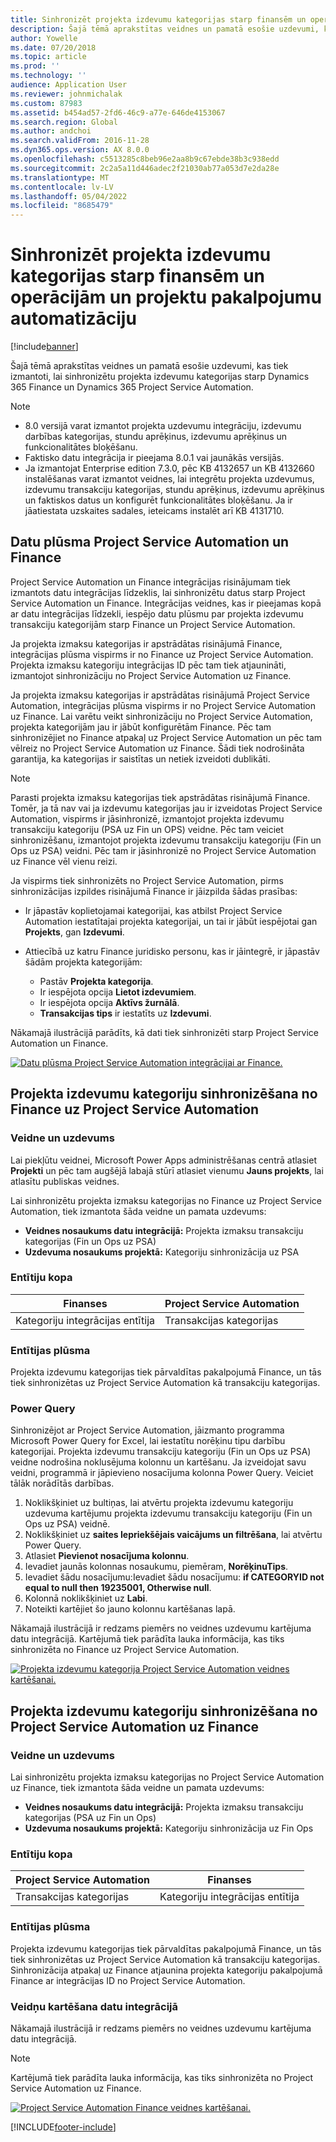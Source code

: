 ```yaml
---
title: Sinhronizēt projekta izdevumu kategorijas starp finansēm un operācijām un projektu pakalpojumu automatizāciju
description: Šajā tēmā aprakstītas veidnes un pamatā esošie uzdevumi, kas tiek izmantoti, lai sinhronizētu projekta izdevumu kategorijas no Microsoft Dynamics 365 Finance līdz Dynamics 365 Project Service Automation.
author: Yowelle
ms.date: 07/20/2018
ms.topic: article
ms.prod: ''
ms.technology: ''
audience: Application User
ms.reviewer: johnmichalak
ms.custom: 87983
ms.assetid: b454ad57-2fd6-46c9-a77e-646de4153067
ms.search.region: Global
ms.author: andchoi
ms.search.validFrom: 2016-11-28
ms.dyn365.ops.version: AX 8.0.0
ms.openlocfilehash: c5513285c8beb96e2aa8b9c67ebde38b3c938edd
ms.sourcegitcommit: 2c2a5a11d446adec2f21030ab77a053d7e2da28e
ms.translationtype: MT
ms.contentlocale: lv-LV
ms.lasthandoff: 05/04/2022
ms.locfileid: "8685479"
---
```

# <a name="synchronize-project-expense-categories-between-finance-and-operations-and-project-service-automation"></a>Sinhronizēt projekta izdevumu kategorijas starp finansēm un operācijām un projektu pakalpojumu automatizāciju

[!include[banner](../includes/banner.md)]

Šajā tēmā aprakstītas veidnes un pamatā esošie uzdevumi, kas tiek izmantoti, lai sinhronizētu projekta izdevumu kategorijas starp Dynamics 365 Finance un Dynamics 365 Project Service Automation.

> [!NOTE]
> - 8.0 versijā varat izmantot projekta uzdevumu integrāciju, izdevumu darbības kategorijas, stundu aprēķinus, izdevumu aprēķinus un funkcionalitātes bloķēšanu.
> - Faktisko datu integrācija ir pieejama 8.0.1 vai jaunākās versijās.
> - Ja izmantojat Enterprise edition 7.3.0, pēc KB 4132657 un KB 4132660 instalēšanas varat izmantot veidnes, lai integrētu projekta uzdevumus, izdevumu transakciju kategorijas, stundu aprēķinus, izdevumu aprēķinus un faktiskos datus un konfigurēt funkcionalitātes bloķēšanu. Ja ir jāatiestata uzskaites sadales, ieteicams instalēt arī KB 4131710.

## <a name="data-flow-for-project-service-automation-and-finance"></a>Datu plūsma Project Service Automation un Finance

Project Service Automation un Finance integrācijas risinājumam tiek izmantots datu integrācijas līdzeklis, lai sinhronizētu datus starp Project Service Automation un Finance. Integrācijas veidnes, kas ir pieejamas kopā ar datu integrācijas līdzekli, iespējo datu plūsmu par projekta izdevumu transakciju kategorijām starp Finance un Project Service Automation.

Ja projekta izmaksu kategorijas ir apstrādātas risinājumā Finance, integrācijas plūsma vispirms ir no Finance uz Project Service Automation. Projekta izmaksu kategoriju integrācijas ID pēc tam tiek atjaunināti, izmantojot sinhronizāciju no Project Service Automation uz Finance.

Ja projekta izmaksu kategorijas ir apstrādātas risinājumā Project Service Automation, integrācijas plūsma vispirms ir no Project Service Automation uz Finance. Lai varētu veikt sinhronizāciju no Project Service Automation, projekta kategorijām jau ir jābūt konfigurētām Finance. Pēc tam sinhronizējiet no Finance atpakaļ uz Project Service Automation un pēc tam vēlreiz no Project Service Automation uz Finance. Šādi tiek nodrošināta garantija, ka kategorijas ir saistītas un netiek izveidoti dublikāti.

> [!NOTE]
> Parasti projekta izmaksu kategorijas tiek apstrādātas risinājumā Finance. Tomēr, ja tā nav vai ja izdevumu kategorijas jau ir izveidotas Project Service Automation, vispirms ir jāsinhronizē, izmantojot projekta izdevumu transakciju kategoriju (PSA uz Fin un OPS) veidne. Pēc tam veiciet sinhronizēšanu, izmantojot projekta izdevumu transakciju kategoriju (Fin un Ops uz PSA) veidni. Pēc tam ir jāsinhronizē no Project Service Automation uz Finance vēl vienu reizi.
>
> Ja vispirms tiek sinhronizēts no Project Service Automation, pirms sinhronizācijas izpildes risinājumā Finance ir jāizpilda šādas prasības:
>
> - Ir jāpastāv koplietojamai kategorijai, kas atbilst Project Service Automation iestatītajai projekta kategorijai, un tai ir jābūt iespējotai gan **Projekts**, gan **Izdevumi**.
> - Attiecībā uz katru Finance juridisko personu, kas ir jāintegrē, ir jāpastāv šādām projekta kategorijām:
>
>     - Pastāv **Projekta kategorija**. 
>     - Ir iespējota opcija **Lietot izdevumiem**.
>     - Ir iespējota opcija **Aktīvs žurnālā**.
>     - **Transakcijas tips** ir iestatīts uz **Izdevumi**.

Nākamajā ilustrācijā parādīts, kā dati tiek sinhronizēti starp Project Service Automation un Finance.

[![Datu plūsma Project Service Automation integrācijai ar Finance.](./media/ProjectExpenseCategoriesFlow.png)](./media/ProjectExpenseCategoriesFlow.png)

## <a name="project-expense-category-synchronization-from-finance-to-project-service-automation"></a>Projekta izdevumu kategoriju sinhronizēšana no Finance uz Project Service Automation

### <a name="template-and-task"></a>Veidne un uzdevums

Lai piekļūtu veidnei, Microsoft Power Apps administrēšanas centrā atlasiet **Projekti** un pēc tam augšējā labajā stūrī atlasiet vienumu **Jauns projekts**, lai atlasītu publiskas veidnes.

Lai sinhronizētu projekta izmaksu kategorijas no Finance uz Project Service Automation, tiek izmantota šāda veidne un pamata uzdevums:

- **Veidnes nosaukums datu integrācijā:** Projekta izmaksu transakciju kategorijas (Fin un Ops uz PSA)
- **Uzdevuma nosaukums projektā:** Kategoriju sinhronizācija uz PSA

### <a name="entity-set"></a>Entītiju kopa

| Finanses                           | Project Service Automation |
|-----------------------------------|----------------------------|
| Kategoriju integrācijas entītija | Transakcijas kategorijas     |

### <a name="entity-flow"></a>Entītijas plūsma

Projekta izdevumu kategorijas tiek pārvaldītas pakalpojumā Finance, un tās tiek sinhronizētas uz Project Service Automation kā transakciju kategorijas.

### <a name="power-query"></a>Power Query

Sinhronizējot ar Project Service Automation, jāizmanto programma Microsoft Power Query for Excel, lai iestatītu norēķinu tipu darbību kategorijai. Projekta izdevumu transakciju kategoriju (Fin un Ops uz PSA) veidne nodrošina noklusējuma kolonnu un kartēšanu. Ja izveidojat savu veidni, programmā ir jāpievieno nosacījuma kolonna Power Query. Veiciet tālāk norādītās darbības.

1. Noklikšķiniet uz bultiņas, lai atvērtu projekta izdevumu kategoriju uzdevuma kartējumu projekta izdevumu transakciju kategoriju (Fin un Ops uz PSA) veidnē.
2. Noklikšķiniet uz **saites Iepriekšējais vaicājums un filtrēšana**, lai atvērtu Power Query.
2. Atlasiet **Pievienot nosacījuma kolonnu**.
3. Ievadiet jaunās kolonnas nosaukumu, piemēram, **NorēķinuTips**.
4. Ievadiet šādu nosacījumu:Ievadiet šādu nosacījumu: **if CATEGORYID not equal to null then 19235001, Otherwise null**.
5. Kolonnā noklikšķiniet uz **Labi**.
6. Noteikti kartējiet šo jauno kolonnu kartēšanas lapā.

Nākamajā ilustrācijā ir redzams piemērs no veidnes uzdevumu kartējuma datu integrācijā. Kartējumā tiek parādīta lauka informācija, kas tiks sinhronizēta no Finance uz Project Service Automation.

[![Projekta izdevumu kategorija Project Service Automation veidnes kartēšanai.](./media/ProjectExpenseCategoriesToPSAMapping.jpg)](./media/ProjectExpenseCategoriesToPSAMapping.jpg)

## <a name="project-expense-category-synchronization-from-project-service-automation-to-finance"></a>Projekta izdevumu kategoriju sinhronizēšana no Project Service Automation uz Finance

### <a name="template-and-task"></a>Veidne un uzdevums

Lai sinhronizētu projekta izmaksu kategorijas no Project Service Automation uz Finance, tiek izmantota šāda veidne un pamata uzdevums:

- **Veidnes nosaukums datu integrācijā:** Projekta izmaksu transakciju kategorijas (PSA uz Fin un Ops)
- **Uzdevuma nosaukums projektā:** Kategoriju sinhronizācija uz Fin Ops

### <a name="entity-set"></a>Entītiju kopa

| Project Service Automation | Finanses                           |
|----------------------------|-----------------------------------|
| Transakcijas kategorijas     | Kategoriju integrācijas entītija |

### <a name="entity-flow"></a>Entītijas plūsma

Projekta izdevumu kategorijas tiek pārvaldītas pakalpojumā Finance, un tās tiek sinhronizētas uz Project Service Automation kā transakciju kategorijas. Sinhronizācija atpakaļ uz Finance atjaunina projekta kategoriju pakalpojumā Finance ar integrācijas ID no Project Service Automation.

### <a name="template-mapping-in-data-integration"></a>Veidņu kartēšana datu integrācijā

Nākamajā ilustrācijā ir redzams piemērs no veidnes uzdevumu kartējuma datu integrācijā.

> [!NOTE]
> Kartējumā tiek parādīta lauka informācija, kas tiks sinhronizēta no Project Service Automation uz Finance.

[![Project Service Automation Finance veidnes kartēšanai.](./media/ProjectExpenseCategoriesToFinOpsMapping.jpg)](./media/ProjectExpenseCategoriesToFinOpsMapping.jpg)


[!INCLUDE[footer-include](../includes/footer-banner.md)]